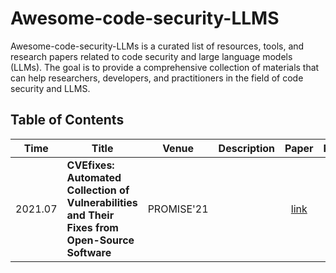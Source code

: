 # Awesome-code-security-LLMS

Awesome-code-security-LLMs is a curated list of resources, tools, and research papers related to code security and large language models (LLMs). The goal is to provide a comprehensive collection of materials that can help researchers, developers, and practitioners in the field of code security and LLMS.

## Table of Contents

| Time    | Title             |Venue            |Description           |Paper                   |Resources                   |
|:-------:|------------------|:---------------:|---------------------|:----------------------:|:----------------------:|
| 2021.07 | **CVEfixes: Automated Collection of Vulnerabilities and Their Fixes from Open-Source Software** | PROMISE'21 ||[link](https://arxiv.org/abs/2107.08760)|[code](https://github.com/secureIT-project/CVEfixes)<br>[dataset](https://zenodo.org/records/13118970)|

